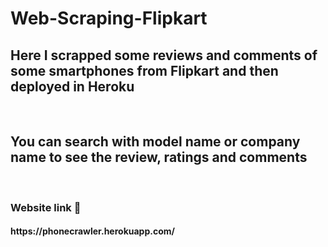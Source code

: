 # Web-Scraping-Flipkart
<h2>Here I scrapped some reviews and comments of some smartphones from Flipkart and then deployed in Heroku</h2>
<br>
<h2>You can search with model name or company name to see the review, ratings and comments</h2>
<br>

<p><h3>Website link 🔗</h3> <h4> https://phonecrawler.herokuapp.com/ </h4></p>


